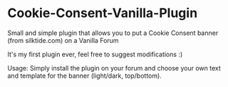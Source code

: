 # Cookie-Consent-Vanilla-Plugin
Small and simple plugin that allows you to put a Cookie Consent banner (from silktide.com) on a Vanilla Forum

It's my first plugin ever, feel free to suggest modifications :)

Usage: 
Simply install the plugin on your forum and choose your own text and template for the banner (light/dark, top/bottom).
